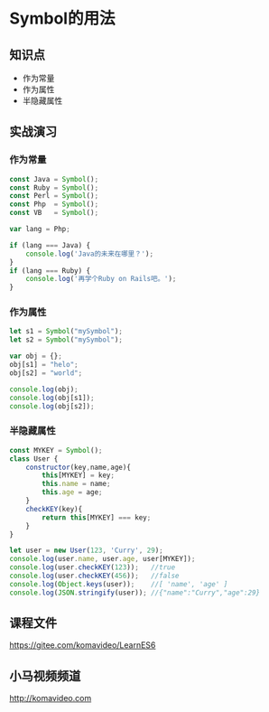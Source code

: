 Symbol的用法
===========

## 知识点

* 作为常量
* 作为属性
* 半隐藏属性

## 实战演习

### 作为常量

~~~js
const Java = Symbol();
const Ruby = Symbol();
const Perl = Symbol();
const Php  = Symbol();
const VB   = Symbol();

var lang = Php;

if (lang === Java) {
    console.log('Java的未来在哪里？');
}
if (lang === Ruby) {
    console.log('再学个Ruby on Rails吧。');
}
~~~

### 作为属性

~~~js
let s1 = Symbol("mySymbol");
let s2 = Symbol("mySymbol");

var obj = {};
obj[s1] = "helo";
obj[s2] = "world";

console.log(obj);
console.log(obj[s1]);
console.log(obj[s2]);
~~~

### 半隐藏属性

~~~js
const MYKEY = Symbol();
class User {
    constructor(key,name,age){
        this[MYKEY] = key;
        this.name = name;
        this.age = age;
    }
    checkKEY(key){
        return this[MYKEY] === key;
    }
}

let user = new User(123, 'Curry', 29);
console.log(user.name, user.age, user[MYKEY]);
console.log(user.checkKEY(123));   //true
console.log(user.checkKEY(456));   //false
console.log(Object.keys(user));    //[ 'name', 'age' ]
console.log(JSON.stringify(user)); //{"name":"Curry","age":29}
~~~

## 课程文件

https://gitee.com/komavideo/LearnES6

## 小马视频频道

http://komavideo.com
